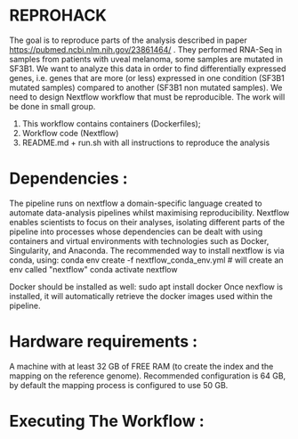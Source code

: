 # REPROHACK

The goal is to reproduce parts of the analysis described in paper https://pubmed.ncbi.nlm.nih.gov/23861464/ . They performed RNA-Seq in samples from patients with uveal melanoma, some samples are mutated in SF3B1. We want to analyze this data in order to find differentially expressed genes, i.e. genes that are more (or less) expressed in one condition (SF3B1 mutated samples) compared to another (SF3B1 non mutated samples). We need to design Nextflow workflow that must be reproducible. The work will be done in small group.
1. This workflow contains containers (Dockerfiles);
2. Workflow code (Nextflow)
3. README.md + run.sh with all instructions to reproduce the analysis

# Dependencies : 
The pipeline runs on nextflow a domain-specific language created to automate data-analysis pipelines whilst maximising reproducibility. Nextflow enables scientists to focus on their analyses, isolating different parts of the pipeline into processes whose dependencies can be dealt with using containers and virtual environments with technologies such as Docker, Singularity, and Anaconda.
The recommended way to install nextflow is via conda, using:
conda env create -f nextflow_conda_env.yml # will create an env called "nextflow"
conda activate nextflow

Docker should be installed as well:
sudo apt install docker
Once nexflow is installed, it will automatically retrieve the docker images used within the pipeline.

# Hardware requirements :
A machine with at least 32 GB of FREE RAM (to create the index and the mapping on the reference genome). Recommended configuration is 64 GB, by default the mapping process is configured to use 50 GB.

# Executing The Workflow :

